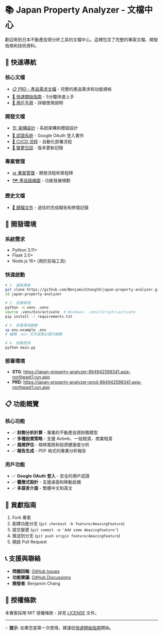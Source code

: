 # 📚 Japan Property Analyzer - 文檔中心

歡迎來到日本不動產投資分析工具的文檔中心。這裡包含了完整的專案文檔、開發指南和技術資料。

## 🎯 快速導航

### 核心文檔
- [📋 PRD - 產品需求文檔](./PRD.md) - 完整的產品需求和功能規格
- [🚀 快速開始指南](./guides/QUICKSTART.md) - 5分鐘快速上手
- [📖 用戶手冊](./guides/USER_GUIDE.md) - 詳細使用說明

### 開發文檔
- [🏗️ 架構設計](./MODULAR_ARCHITECTURE_REPORT.md) - 系統架構和模組設計
- [🔐 認證系統](./GOOGLE_LOGIN_IMPLEMENTATION.md) - Google OAuth 登入實作
- [🚀 CI/CD 流程](./CI_CD_WORKFLOW.md) - 自動化部署流程
- [📝 變更日誌](./CHANGELOG.md) - 版本更新記錄

### 專案管理
- [📊 專案管理](./PROJECT_MANAGEMENT.md) - 開發流程和里程碑
- [🗺️ 產品路線圖](./PROPERTY_MANAGEMENT_ROADMAP.md) - 功能發展規劃

### 歷史文檔
- [📁 歸檔文件](./archive/) - 過往的完成報告和修復記錄

## 🔧 開發環境

### 系統需求
- Python 3.11+
- Flask 2.0+
- Node.js 16+ (用於前端工具)

### 快速啟動
```bash
# 1. 複製專案
git clone https://github.com/BenjaminChangCH/japan-property-analyzer.git
cd japan-property-analyzer

# 2. 設置環境
python -m venv .venv
source .venv/bin/activate  # Windows: .venv\Scripts\activate
pip install -r requirements.txt

# 3. 設置環境變數
cp env.example .env
# 編輯 .env 文件設置必要的變數

# 4. 啟動應用
python main.py
```

### 部署環境
- **STG**: https://japan-property-analyzer-864942598341.asia-northeast1.run.app
- **PRD**: https://japan-property-analyzer-prod-864942598341.asia-northeast1.run.app

## 📋 功能概覽

### 核心功能
- ✅ **財務分析計算** - 專業的不動產投資財務模型
- ✅ **多種投資策略** - 支援 Airbnb、一般租賃、商業租賃
- ✅ **風險評估** - 槓桿風險和投資健康度分析
- ✅ **報告生成** - PDF 格式的專業分析報告

### 用戶功能
- ✅ **Google OAuth 登入** - 安全的用戶認證
- ✅ **響應式設計** - 支援桌面和移動設備
- ✅ **多語言介面** - 繁體中文和英文

## 🤝 貢獻指南

1. Fork 專案
2. 創建功能分支 (`git checkout -b feature/AmazingFeature`)
3. 提交變更 (`git commit -m 'Add some AmazingFeature'`)
4. 推送到分支 (`git push origin feature/AmazingFeature`)
5. 開啟 Pull Request

## 📞 支援與聯絡

- **問題回報**: [GitHub Issues](https://github.com/BenjaminChangCH/japan-property-analyzer/issues)
- **功能建議**: [GitHub Discussions](https://github.com/BenjaminChangCH/japan-property-analyzer/discussions)
- **開發者**: Benjamin Chang

## 📄 授權條款

本專案採用 MIT 授權條款 - 詳見 [LICENSE](../LICENSE) 文件。

---

💡 **提示**: 如果您是第一次使用，建議從[快速開始指南](./guides/QUICKSTART.md)開始。 